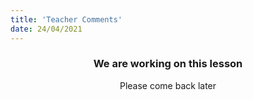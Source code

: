 ```yaml
---
title: 'Teacher Comments'
date: 24/04/2021
---
```


### <center>We are working on this lesson</center>
<center>Please come back later</center>